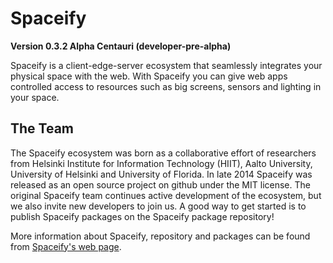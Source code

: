 Spaceify
========

**Version 0.3.2 Alpha Centauri (developer-pre-alpha)**

Spaceify is a client-edge-server ecosystem that seamlessly integrates your physical space with the web. With Spaceify you can give web apps controlled access to resources such as big screens, sensors and lighting in your space.

The Team
--------

The Spaceify ecosystem was born as a collaborative effort of researchers from Helsinki Institute for Information Technology (HIIT), Aalto University, University of Helsinki and University of Florida. In late 2014 Spaceify was released as an open source project on github under the MIT license. The original Spaceify team continues active development of the ecosystem, but we also invite new developers to join us. A good way to get started is to publish Spaceify packages on the Spaceify package repository! 

More information about Spaceify, repository and packages can be found from [Spaceify's web page](http://spaceify.org).
